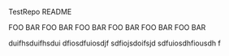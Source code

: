 TestRepo README

FOO BAR FOO BAR FOO BAR FOO BAR FOO BAR FOO BAR

duifhsduifhsdui 
dfiosdfuiosdjf 
sdfiojsdoifsjd 
sdfuiosdhfiousdh f
